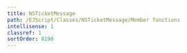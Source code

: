 ```yaml
---
title: NSTicketMessage
path: /EJScript/Classes/NSTicketMessage/Member functions
intellisense: 1
classref: 1
sortOrder: 8190
---
```






